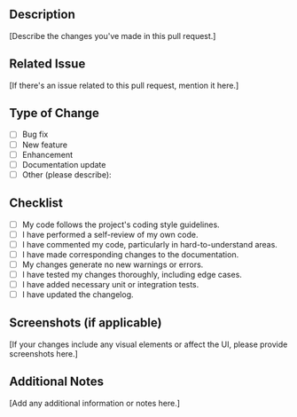 ## Description
[Describe the changes you've made in this pull request.]

## Related Issue
[If there's an issue related to this pull request, mention it here.]

## Type of Change
- [ ] Bug fix
- [ ] New feature
- [ ] Enhancement
- [ ] Documentation update
- [ ] Other (please describe):

## Checklist
- [ ] My code follows the project's coding style guidelines.
- [ ] I have performed a self-review of my own code.
- [ ] I have commented my code, particularly in hard-to-understand areas.
- [ ] I have made corresponding changes to the documentation.
- [ ] My changes generate no new warnings or errors.
- [ ] I have tested my changes thoroughly, including edge cases.
- [ ] I have added necessary unit or integration tests.
- [ ] I have updated the changelog.

## Screenshots (if applicable)
[If your changes include any visual elements or affect the UI, please provide screenshots here.]

## Additional Notes
[Add any additional information or notes here.]
